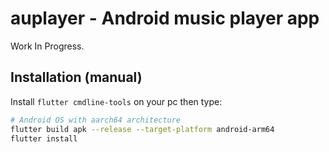 # auplayer - Android music player app

Work In Progress.

## Installation (manual)

Install `flutter cmdline-tools` on your pc then type:

```bash
# Android OS with aarch64 architecture
flutter build apk --release --target-platform android-arm64
flutter install
```
